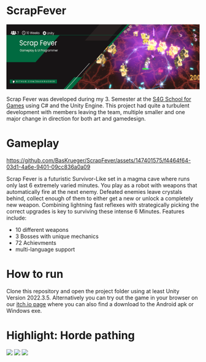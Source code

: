 # ScrapFever
<p align="center">
    <img src="readme/Banner.PNG" alt="Scrap Fever Banner"><br>
</p>

Scrap Fever was developed during my 3. Semester at the [S4G School for Games](https://www.school4games.net/) using C# and the Unity Engine. This project had quite a turbulent development with members leaving the team, multiple smaller and one major change in direction for both art and gamedesign. 

# Gameplay

https://github.com/BasKrueger/ScrapFever/assets/147401575/f4464f64-03d1-4a6e-9401-09cc836a0a09

Scrap Fever is a futuristic Survivor-Like set in a magma cave where runs only last 6 extremely varied minutes. You play as a robot with weapons that automatically fire at the next enemy. Defeated enemies leave crystals behind, collect enough of them to either get a new or unlock a completely new weapon. Combining lightning fast reflexes with strategically picking the correct upgrades is key to surviving these intense 6 Minutes.
Features include:
  - 10 different weapons
  - 3 Bosses with unique mechanics
  - 72 Achievments
  - multi-language support

# How to run
Clone this repository and open the project folder using at least Unity Version 2022.3.5. Alternatively you can try out the game in your browser on our [itch.io page](https://suchti0352.itch.io/scrap-fever) where you can also find a download to the Android apk or Windows exe.  

# Highlight: Horde pathing
<p float="left">
  <img src="/img1.png" width="100" />
  <img src="/img2.png" width="100" /> 
  <img src="/img3.png" width="100" />
</p>
